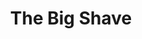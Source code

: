 ---
title: "The Big Shave"
year: 1967
rating: 3
stars: "★★★"
rewatched: false
permalink: "the-big-shave"
watched_on: 2024-01-01
---